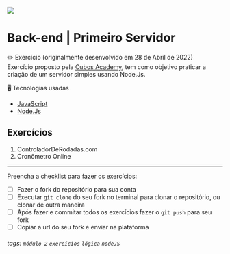 ![](https://i.imgur.com/xG74tOh.png)

# Back-end | Primeiro Servidor

:pencil2: Exercício (originalmente desenvolvido em 28 de Abril de 2022) <br>
Exercício proposto pela [Cubos Academy](https://cubos.academy/sucesso), tem como objetivo praticar a criação de um servidor simples usando Node.Js.

:desktop_computer: Tecnologias usadas
- [JavaScript](https://developer.mozilla.org/pt-BR/docs/Web/JavaScript)
- [Node.Js](https://nodejs.org/en/docs/)

## Exercícios

1. ControladorDeRodadas.com
2. Cronômetro Online

---

Preencha a checklist para fazer os exercícios:

-   [ ] Fazer o fork do repositório para sua conta
-   [ ] Executar `git clone` do seu fork no terminal para clonar o repositório, ou clonar de outra maneira
-   [ ] Após fazer e commitar todos os exercícios fazer o `git push` para seu fork
-   [ ] Copiar a url do seu fork e enviar na plataforma

###### tags: `módulo 2` `exercícios` `lógica` `nodeJS`
